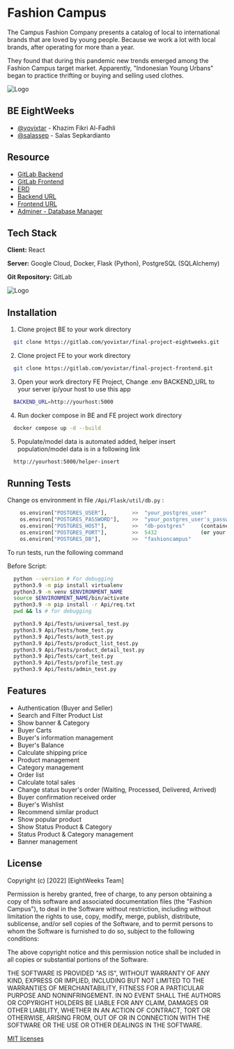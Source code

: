 
# Fashion Campus

The Campus Fashion Company presents a catalog of local to international brands that are loved by young people. Because we work a lot with local brands, after operating for more than a year.

They found that during this pandemic new trends emerged among the Fashion Campus target market. Apparently, "Indonesian Young Urbans" began to practice thrifting or buying and selling used clothes.


![Logo](http://34.143.167.23:5000/image/banner-1.jpg)


## BE EightWeeks

- [@yovixtar](https://gitlab.com/yovixtar) - Khazim Fikri Al-Fadhli
- [@salassep](https://gitlab.com/salassep) - Salas Sepkardianto


## Resource

 - [GitLab Backend](https://gitlab.com/yovixtar/final-project-eightweeks)
 - [GitLab Frontend](https://gitlab.com/yovixtar/final-project-frontend)
 - [ERD](https://lucid.app/lucidchart/4eeacc26-027e-4677-a365-928518164ade/edit?viewport_loc=-1440%2C-430%2C5679%2C2665%2C0_0&invitationId=inv_8d8cc50d-0055-44e4-8c95-64d4c42ef554)
 - [Backend URL](http://34.143.167.23:5000/)
 - [Frontend URL](http://34.143.167.23:3000/)
 - [Adminer - Database Manager](http://34.143.167.23:8080/)
 

## Tech Stack

**Client:** React

**Server:** Google Cloud, Docker, Flask (Python), PostgreSQL (SQLAlchemy)

**Git Repository:** GitLab

![Logo](http://34.143.167.23:5000/image/readme-tech-tools.png)


## Installation

1. Clone project BE to your work directory

```bash
  git clone https://gitlab.com/yovixtar/final-project-eightweeks.git
```

2. Clone project FE to your work directory

```bash
  git clone https://gitlab.com/yovixtar/final-project-frontend.git
```
    
3. Open your work directory FE Project, Change .env BACKEND_URL to your server ip/your host to use this app

```bash
  BACKEND_URL=http://yourhost:5000
```
    
4. Run docker compose in BE and FE project work directory

```bash
  docker compose up -d --build
```
    
5. Populate/model data is automated added, helper insert population/model data is in a following link

```bash
  http://yourhost:5000/helper-insert
```


## Running Tests

Change os environment in file `/Api/Flask/util/db.py` :

```python
    os.environ["POSTGRES_USER"],        >>  "your_postgres_user"
    os.environ["POSTGRES_PASSWORD"],    >>  "your_postgres_user's_password"
    os.environ["POSTGRES_HOST"],        >>  "db-postgres"     (container name)
    os.environ["POSTGRES_PORT"],        >>  5432              (or your postgres posrt)
    os.environ["POSTGRES_DB"],          >>  "fashioncampus"
```

To run tests, run the following command

Before Script:

```bash
  python --version # For debugging
  python3.9 -m pip install virtualenv
  python3.9 -m venv $ENVIRONMENT_NAME
  source $ENVIRONMENT_NAME/bin/activate
  python3.9 -m pip install -r Api/req.txt
  pwd && ls # for debugging
```

```bash
  python3.9 Api/Tests/universal_test.py
  python3.9 Api/Tests/home_test.py
  python3.9 Api/Tests/auth_test.py
  python3.9 Api/Tests/product_list_test.py
  python3.9 Api/Tests/product_detail_test.py
  python3.9 Api/Tests/cart_test.py
  python3.9 Api/Tests/profile_test.py
  python3.9 Api/Tests/admin_test.py
```


## Features

- Authentication (Buyer and Seller)
- Search and Filter Product List
- Show banner & Category
- Buyer Carts
- Buyer's information management
- Buyer's Balance
- Calculate shipping price
- Product management
- Category management
- Order list
- Calculate total sales
- Change status buyer's order (Waiting, Processed, Delivered, Arrived)
- Buyer confirmation received order
- Buyer's Wishlist
- Recommend similar product
- Show popular product
- Show Status Product & Category
- Status Product & Category management
- Banner management


## License

Copyright (c) [2022] [EightWeeks Team]

Permission is hereby granted, free of charge, to any person obtaining a copy
of this software and associated documentation files (the "Fashion Campus"), to deal
in the Software without restriction, including without limitation the rights
to use, copy, modify, merge, publish, distribute, sublicense, and/or sell
copies of the Software, and to permit persons to whom the Software is
furnished to do so, subject to the following conditions:

The above copyright notice and this permission notice shall be included in all
copies or substantial portions of the Software.

THE SOFTWARE IS PROVIDED "AS IS", WITHOUT WARRANTY OF ANY KIND, EXPRESS OR
IMPLIED, INCLUDING BUT NOT LIMITED TO THE WARRANTIES OF MERCHANTABILITY,
FITNESS FOR A PARTICULAR PURPOSE AND NONINFRINGEMENT. IN NO EVENT SHALL THE
AUTHORS OR COPYRIGHT HOLDERS BE LIABLE FOR ANY CLAIM, DAMAGES OR OTHER
LIABILITY, WHETHER IN AN ACTION OF CONTRACT, TORT OR OTHERWISE, ARISING FROM,
OUT OF OR IN CONNECTION WITH THE SOFTWARE OR THE USE OR OTHER DEALINGS IN THE
SOFTWARE.

[MIT licenses](https://choosealicense.com/licenses/mit/)

